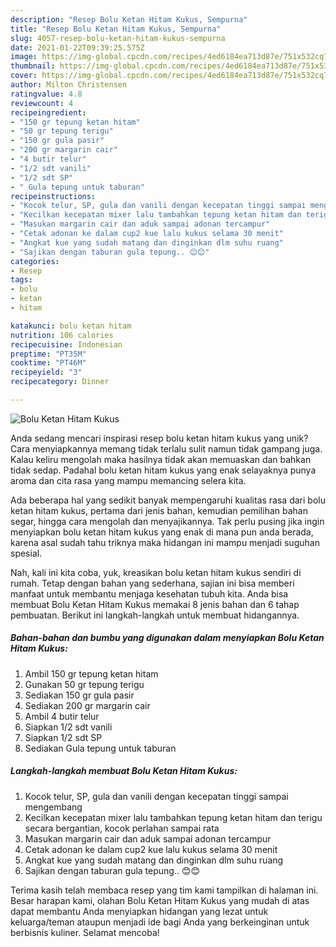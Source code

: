 ```yaml
---
description: "Resep Bolu Ketan Hitam Kukus, Sempurna"
title: "Resep Bolu Ketan Hitam Kukus, Sempurna"
slug: 4057-resep-bolu-ketan-hitam-kukus-sempurna
date: 2021-01-22T09:39:25.575Z
image: https://img-global.cpcdn.com/recipes/4ed6184ea713d87e/751x532cq70/bolu-ketan-hitam-kukus-foto-resep-utama.jpg
thumbnail: https://img-global.cpcdn.com/recipes/4ed6184ea713d87e/751x532cq70/bolu-ketan-hitam-kukus-foto-resep-utama.jpg
cover: https://img-global.cpcdn.com/recipes/4ed6184ea713d87e/751x532cq70/bolu-ketan-hitam-kukus-foto-resep-utama.jpg
author: Milton Christensen
ratingvalue: 4.8
reviewcount: 4
recipeingredient:
- "150 gr tepung ketan hitam"
- "50 gr tepung terigu"
- "150 gr gula pasir"
- "200 gr margarin cair"
- "4 butir telur"
- "1/2 sdt vanili"
- "1/2 sdt SP"
- " Gula tepung untuk taburan"
recipeinstructions:
- "Kocok telur, SP, gula dan vanili dengan kecepatan tinggi sampai mengembang"
- "Kecilkan kecepatan mixer lalu tambahkan tepung ketan hitam dan terigu secara bergantian, kocok perlahan sampai rata"
- "Masukan margarin cair dan aduk sampai adonan tercampur"
- "Cetak adonan ke dalam cup2 kue lalu kukus selama 30 menit"
- "Angkat kue yang sudah matang dan dinginkan dlm suhu ruang"
- "Sajikan dengan taburan gula tepung.. 😊😊"
categories:
- Resep
tags:
- bolu
- ketan
- hitam

katakunci: bolu ketan hitam 
nutrition: 106 calories
recipecuisine: Indonesian
preptime: "PT35M"
cooktime: "PT46M"
recipeyield: "3"
recipecategory: Dinner

---
```



![Bolu Ketan Hitam Kukus](https://img-global.cpcdn.com/recipes/4ed6184ea713d87e/751x532cq70/bolu-ketan-hitam-kukus-foto-resep-utama.jpg)

Anda sedang mencari inspirasi resep bolu ketan hitam kukus yang unik? Cara menyiapkannya memang tidak terlalu sulit namun tidak gampang juga. Kalau keliru mengolah maka hasilnya tidak akan memuaskan dan bahkan tidak sedap. Padahal bolu ketan hitam kukus yang enak selayaknya punya aroma dan cita rasa yang mampu memancing selera kita.

Ada beberapa hal yang sedikit banyak mempengaruhi kualitas rasa dari bolu ketan hitam kukus, pertama dari jenis bahan, kemudian pemilihan bahan segar, hingga cara mengolah dan menyajikannya. Tak perlu pusing jika ingin menyiapkan bolu ketan hitam kukus yang enak di mana pun anda berada, karena asal sudah tahu triknya maka hidangan ini mampu menjadi suguhan spesial.




Nah, kali ini kita coba, yuk, kreasikan bolu ketan hitam kukus sendiri di rumah. Tetap dengan bahan yang sederhana, sajian ini bisa memberi manfaat untuk membantu menjaga kesehatan tubuh kita. Anda bisa membuat Bolu Ketan Hitam Kukus memakai 8 jenis bahan dan 6 tahap pembuatan. Berikut ini langkah-langkah untuk membuat hidangannya.

<!--inarticleads1-->

##### Bahan-bahan dan bumbu yang digunakan dalam menyiapkan Bolu Ketan Hitam Kukus:

1. Ambil 150 gr tepung ketan hitam
1. Gunakan 50 gr tepung terigu
1. Sediakan 150 gr gula pasir
1. Sediakan 200 gr margarin cair
1. Ambil 4 butir telur
1. Siapkan 1/2 sdt vanili
1. Siapkan 1/2 sdt SP
1. Sediakan  Gula tepung untuk taburan




<!--inarticleads2-->

##### Langkah-langkah membuat Bolu Ketan Hitam Kukus:

1. Kocok telur, SP, gula dan vanili dengan kecepatan tinggi sampai mengembang
1. Kecilkan kecepatan mixer lalu tambahkan tepung ketan hitam dan terigu secara bergantian, kocok perlahan sampai rata
1. Masukan margarin cair dan aduk sampai adonan tercampur
1. Cetak adonan ke dalam cup2 kue lalu kukus selama 30 menit
1. Angkat kue yang sudah matang dan dinginkan dlm suhu ruang
1. Sajikan dengan taburan gula tepung.. 😊😊




Terima kasih telah membaca resep yang tim kami tampilkan di halaman ini. Besar harapan kami, olahan Bolu Ketan Hitam Kukus yang mudah di atas dapat membantu Anda menyiapkan hidangan yang lezat untuk keluarga/teman ataupun menjadi ide bagi Anda yang berkeinginan untuk berbisnis kuliner. Selamat mencoba!
